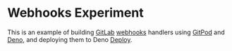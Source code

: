 # Webhooks Experiment

This is an example of building [GitLab] [webhooks] handlers using [GitPod] and
[Deno], and deploying them to Deno [Deploy].

[GitLab]: https://gitlab.com
[webhooks]: https://docs.gitlab.com/ee/user/project/integrations/webhooks.html
[GitPod]: https://gitpod.io
[Deno]: https://deno.com
[Deploy]: https://deno.com/deploy
